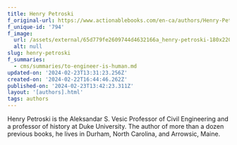 ```yaml
---
title: Henry Petroski
f_original-url: https://www.actionablebooks.com/en-ca/authors/Henry-Petroski/
f_unique-id: '794'
f_image:
  url: /assets/external/65d779fe2609744d4632166a_henry-petroski-180x220.jpeg
  alt: null
slug: henry-petroski
f_summaries:
  - cms/summaries/to-engineer-is-human.md
updated-on: '2024-02-23T13:31:23.256Z'
created-on: '2024-02-22T16:44:46.262Z'
published-on: '2024-02-23T13:42:23.311Z'
layout: '[authors].html'
tags: authors
---
```


Henry Petroski is the Aleksandar S. Vesic Professor of Civil Engineering and a professor of history at Duke University. The author of more than a dozen previous books, he lives in Durham, North Carolina, and Arrowsic, Maine.
